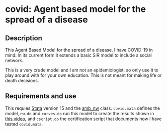 # covid: Agent based model for the spread of a disease

## Description

This Agent Based Model for the spread of a disease. I have COVID-19
in mind. In its current form it extends a basic SIR model to include
a social network. 

This is a very crude model and I am not an epidemiologist, so only 
use it to play around with for your own education. This is not meant 
for making life or death decisions.


## Requirements and use

This requies [Stata](https://www.stata.com) version 15 and the 
[amb_nw](https://github.com/maartenteaches/abm_nw) class. `covid.mata`
defines the model, `nw.do` and `curves.do` run this model to create
the results shown in [this video](https://youtu.be/2KS-I74xUOM), and 
`cscript.do` the certification script that documents how I have tested
`covid.mata`.